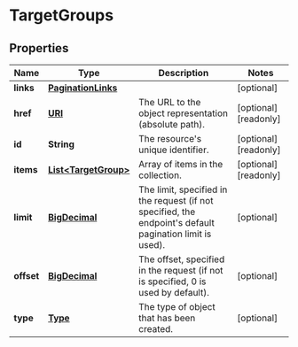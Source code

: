 

# TargetGroups

## Properties

| Name | Type | Description | Notes |
| ------------ | ------------- | ------------- | ------------- |
| **links** | [**PaginationLinks**](PaginationLinks.md) |  |  [optional] |
| **href** | [**URI**](URI.md) | The URL to the object representation (absolute path). |  [optional] [readonly] |
| **id** | **String** | The resource&#39;s unique identifier. |  [optional] [readonly] |
| **items** | [**List&lt;TargetGroup&gt;**](TargetGroup.md) | Array of items in the collection. |  [optional] [readonly] |
| **limit** | [**BigDecimal**](BigDecimal.md) | The limit, specified in the request (if not specified, the endpoint&#39;s default pagination limit is used). |  [optional] |
| **offset** | [**BigDecimal**](BigDecimal.md) | The offset, specified in the request (if not is specified, 0 is used by default). |  [optional] |
| **type** | [**Type**](Type.md) | The type of object that has been created. |  [optional] |


